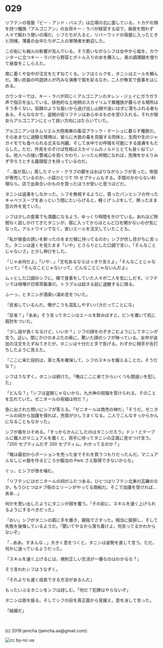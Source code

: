 

# 029

リフテンの宿屋『ビー・アンド・バルブ』は広場の北に面している。トカゲの頭を持つ種族『アルゴニアン』の女将キー・ラバが経営する店で，昼夜を問わず人々で賑わう憩いの場だ。シフたちが入ると，リバーウッドの宿屋に入ったときと同様，薄着の女中たちが二人の冒険者を歓迎した。

この街にも戦火の影響が及んでいる。そう思いながらシフは女中から塩を，カウンターに立つキー・ラバから野菜とボトル入りの水を購入し，奥の調理鍋を借りて昼食をこしらえた。

席に着くや女中が注文をたずねてくる。シフはミルクを，タニシはエールを頼んだ。薄い衣装の吟遊詩人が巧みな演奏で宿を彩るなか，二人が無言で食事をはじめる。

カウンターでは，キー・ラバが同じくアルゴニアンのタレン・ジェイにガラガラ声で指示を出している。排他的な土地柄のスカイリムで異種族が暮らせる場所はそう多くない。奴隷のような扱いから逃げ出し山賊や追いはぎに落ちぶれる者もある。そんななかで，盗賊の街リフテンはあらゆるものを受け入れる。それが彼女らアルゴニアンにとって良い方向にはたらいていた。

アルゴニアンはタムリエル大陸南東の毒沼ブラック・マーシュに暮らす種族だ。そのあまりに過酷な環境は，彼らに大抵の毒を克服する肉体と，生肉や生のジャガイモでも食べられる丈夫な内臓，そして水中での呼吸を可能にする皮膚をもたらした。ただ，外見をのぞけば性格はスカイリムのノルドととても良く似ている。他人への強い警戒心を抱くかわり，いったん仲間になれば，危険をかえりみず守ろうとする義理堅さを持っているのだ。

「…塩が高い」蒸したマッド・クラブの脚をほおばりながらシフが言った。帝国が専売しているのか，小袋ひとつで 10 セプティムもする。手間のかからない料理なら，店で出来合いのものを買ったほうが安いと思うほどだ。

タニシは返事をしなかった。シフを無視するように，買ったパンとシフの作ったキャベツスープをあっという間にたいらげると，軽くげっぷをして，黙ったまま窓の外を見ていた。

シフは少しの食事でも満腹になるよう，ゆっくり時間をかけている。あれほど隙間なく話しかけてきたタニシが，宿に入ってからほとんど口を開かないのが気になった。アルトワインでなく，安いエールを注文していたことも。

「私が昼食の誘いを断ったのをまだ根に持ってるのか」シフが伏し目がちに言った。タニシは遠くを見たまま「いや」とさらりとした口調で言い，「そんなことじゃないさ」と少し伸びをした。

「じゃあ何だよ」「いや…」「文句あるならはっきり言えよ」「そんなことじゃないって」「そんなことじゃないって，どんなことじゃないんだよ」

ムッとした口調のシフに，隣で食事をしていた人々が二人を気にしだす。リフテンでは喧嘩が日常茶飯事だ。トラブルは起きる前に退散するに限る。

ふーっ，とタニシが酒臭い溜め息をついた。

「反省しているんだ。俺がこうも混乱しやすいバカだってことにな」

「反省？」「ああ」そう言ってタニシはエールを飲みほすと，ビンを置いて机に肩肘をついた。

「少し話が長くなるけど，いいか？」シフの顔をのぞきこむようにしてタニシが言う。近い。閉じかけのまぶたの奥に，驚いた顔のシフが映っている。女中が追加の注文をたずねてきたが，タニシは十分だと手で告げる。わずかに相手が舌打ちしたように見えた。

「ここに来た目的は，家と馬を確保して，シフのスキルを鍛えることだ。そうだな？」

シフはうなずく。タニシは続けた。「俺はここに来てからいくつも間違いを犯した」

「どんな？」「シフは盗賊じゃないから，九大神の祝福を受けられる。そのことを忘れていた。ゼニタールの祝福は何だ？」

急に出された問いにシフが答える。「ゼニタールは商売の神だ」「そうだ。ゼニタールの祠から加護を得れば，売買が少しうまくなる。二人でこんなすっからかんになることもなかった」

シフが眉をひそめる。「すっからかんにしたのはタニシだろう」ドン ! とテーブルに職人のマニュアルを置くと，両手に持ってタニシの正面に見せつけ言う。「200 セプティムだぞ 200 セプティム。わかってるのか？」

「俺は最初からポーションを売った金でそれを買うつもりだったんだ。マニュアルなしじゃ鎧を作るどころか鍛冶の Perk さえ取得できないからな」

ぐっ，とシフが唇を噛む。

「リフテンにはゼニタールの祠がふたつある。ひとつはリフテン北東の瓦礫のなか，もうひとつはドブ街のエリーンがやってる商船だ。そこで加護を受ければ…ああ…」

何かを思い出したようにタニシが顔を覆う。「その前に，スキルを速く上げられるようにするべきだった」

「おい」シフがタニシの肩に手を置き，親指でさすった。相当に狼狽し，そして失敗を後悔しているようだ。「聞いてやるから落ち着けよ。何言ってるかわからないぞ」

「…ああ。すまんな…」大きく息をつくと，タニシは姿勢を直して言う。ただ，何かに迷っているようだった。

「スキルを速く上げるには，規則正しい生活が一番なのはわかるな？」

そう言われシフはうなずく。

「それよりも速く成長できる方法があるんだ」

もったいぶるタニシをシフは訝しむ。「何だ？犯罪はやらないぞ」

タニシは首を振る。そしてシフの目を真正面から見据え，意を決して言った。

「結婚だ」

<br>
<br>
(c) 2019 jamcha (jamcha.aa@gmail.com).

![cc by-nc-sa](https://i.creativecommons.org/l/by-nc-sa/4.0/88x31.png)

